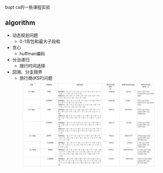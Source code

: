 bupt cs的一些课程实验

## algorithm
- 动态规划问题
  - 0-1背包和最大子段和
- 贪心
  - huffman编码
- 分治递归
  - 限行时间选择
- 回溯、分支限界
  - 旅行商(KSP)问题
![](/images/KSP结果.png)


